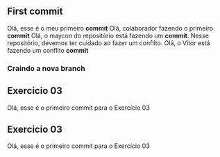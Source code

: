## First commit

Olá, esse é o meu primeiro **commit**
Olá, colaborador fazendo o primeiro **commit**
Olá, o maycon do repositório está fazendo um **commit**.
Nesse repositório, devemos ter cuidado ao fazer um conflito.
Olá, o Vítor está fazendo um conflito **commit**

### Craindo a nova branch
## Exercicio 03
Olá, esse é o primeiro commit para o Exercício 03
## Exercicio 03
Olá, esse é o primeiro commit para o Exercício 03
